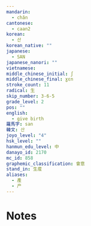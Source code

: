 ```yaml
---
mandarin:
  - chǎn
cantonese:
  - caan2
korean:
  - 산
korean_native: ""
japanese:
  - SAN
japanese_nanori: ""
vietnamese:
middle_chinese_initial: ʃ
middle_chinese_final: ɣɛn
stroke_count: 11
radical: 生
skip_number: 3-6-5
grade_level: 2
pos: ""
english:
  - give birth
羅馬字: san
韓文: 산
joyo_level: "4"
hsk_level: ""
hanmun_edu_level: 中
danayo_id: 2170
mc_id: 858
graphemic_classification: 會意
stand_in: 生産
aliases:
  - 產
  - 产
---
```


# Notes
